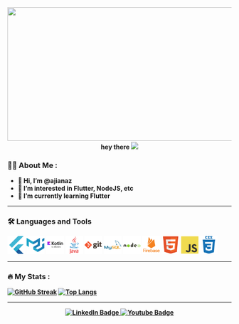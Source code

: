 <div align="center">
  <img src="https://media4.giphy.com/media/L1R1tvI9svkIWwpVYr/giphy.gif" width="600" height="300"/>
</div>
<div align="center">
  <strong>hey there<strong>
  <img src="https://media.giphy.com/media/hvRJCLFzcasrR4ia7z/giphy.gif" width="30px"/>
</div>

### :man_technologist: About Me :

- 👋 Hi, I’m @ajianaz
- 👀 I’m interested in Flutter, NodeJS, etc
- 🌱 I’m currently learning Flutter

---

### :hammer_and_wrench: Languages and Tools 
<div>
  <img src="https://github.com/devicons/devicon/blob/master/icons/flutter/flutter-original.svg" title="Flutter" alt="Flutter" width="40" height="40"/>
  <img src="https://github.com/devicons/devicon/blob/master/icons/materialui/materialui-original.svg" title="Material UI" alt="Material UI" width="40" height="40"/>
  <img src="https://github.com/devicons/devicon/blob/master/icons/kotlin/kotlin-original-wordmark.svg" title="Kotlin" alt="Kotlin" width="40" height="40"/>
  <img src="https://github.com/devicons/devicon/blob/master/icons/java/java-original-wordmark.svg" title="Java" alt="Java" width="40" height="40"/>
  <img src="https://github.com/devicons/devicon/blob/master/icons/git/git-original-wordmark.svg" title="Git" **alt="Git" width="40" height="40"/>
  <img src="https://github.com/devicons/devicon/blob/master/icons/mysql/mysql-original-wordmark.svg" title="MySQL"  alt="MySQL" width="40" height="40"/>
  <img src="https://github.com/devicons/devicon/blob/master/icons/nodejs/nodejs-original-wordmark.svg" title="NodeJS" alt="NodeJS" width="40" height="40"/>
  <img src="https://github.com/devicons/devicon/blob/master/icons/firebase/firebase-plain-wordmark.svg" title="Firebase" alt="Firebase" width="40" height="40"/>
  <img src="https://github.com/devicons/devicon/blob/master/icons/html5/html5-original.svg" title="HTML5" alt="HTML" width="40" height="40"/>
  <img src="https://github.com/devicons/devicon/blob/master/icons/javascript/javascript-original.svg" title="JavaScript" alt="JavaScript" width="40" height="40"/>
  <img src="https://github.com/devicons/devicon/blob/master/icons/css3/css3-plain-wordmark.svg"  title="CSS3" alt="CSS" width="40" height="40"/>
</div>

---

### :fire: My Stats :
[![GitHub Streak](https://github-readme-streak-stats.herokuapp.com?user=ajianaz&theme=tokyonight&border_radius=15)](https://git.io/streak-stats)
[![Top Langs](https://github-readme-stats.vercel.app/api/top-langs/?username=ajianaz&theme=algolia)](https://github.com/anuraghazra/github-readme-stats)

---


<div id="badges" align="center">
  <a href="https://www.linkedin.com/in/ajianaz/">
  <img src="https://img.shields.io/badge/LinkedIn-blue?style=for-the-badge&logo=linkedin&logoColor=white" alt="LinkedIn Badge"/>
  </a>
  <a href="https://www.youtube.com/channel/UCNSzysedaMSkSq0EXWgZcCQ">
  <img src="https://img.shields.io/badge/YouTube-red?style=for-the-badge&logo=youtube&logoColor=white" alt="Youtube Badge"/>
  </a>
</div>

<div align="center">
  <img src="https://komarev.com/ghpvc/?username=ajianaz&style=flat-square&color=blue" alt=""/>
</div>
